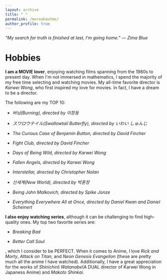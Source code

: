 ```yaml
---
layout: archive
title: " "
permalink: /moreaboutme/
author_profile: true
---
```



*"My search for truth is finished at last, I’m going home." ― Zima Blue*

Hobbies
===

**I am a MOVIE lover**, enjoying watching films spanning from the 1980s to present day. When I'm not immersed in mathematics, I spend the majority of my free time selecting and watching movies. My all-time favorite director is *Karwei Wong*, who first inspired my love for movies. In fact, I have a dream to be a director.

The following are my TOP 10:

- *버닝(Burning), directed by 이창동*

- *スワロウテイル(Swallowtail Butterfly), directed by いわい しゅんじ*

- *The Curious Case of Benjamin Button, directed by David Fincher*

- *Fight Club, directed by David Fincher*

- *Days of Being Wild, directed by Karwei Wong*

- *Fallen Angels, directed by Karwei Wong*

- *Interstellar, directed by Christopher Nolan*

- *신세계(New World), directed by 박훈정*

- *Being John Malkovich, directed by Spike Jonze*

- *Everything Everywhere All at Once, directed by Daniel Kwan and Daniel Scheinert*

**I also enjoy watching series**, although it can be challenging to find high-quality ones. My top two favorite series are:

- *Breaking Bad* 

- *Better Call Saul*

, which I consider to be PERFECT. When it comes to Anime, I love *Rick and Morty*, *Attack on Titan*, and *Neon Genesis Evangelion* (these are pretty much all the anime I have watched). Additionally, I have a great appreciation for the works of *Shinichirō Watanabe*(A DUAL director of Karwei Wong in Japaness Anime) and *Makoto Shinkai*.






